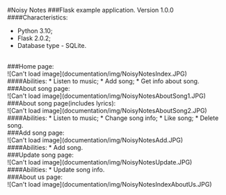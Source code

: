 #Noisy Notes
###Flask example application. Version 1.0.0
####Characteristics:
* Python 3.10;
* Flask 2.0.2;
* Database type - SQLite.
<br>
###Home page:<br>
![Can't load image](documentation/img/NoisyNotesIndex.JPG)<br>
####Abilities:
* Listen to music;
* Add song;
* Get info about song.<br>
###About song page:<br>
![Can't load image](documentation/img/NoisyNotesAboutSong1.JPG)<br>
###About song page(includes lyrics):<br>
![Can't load image](documentation/img/NoisyNotesAboutSong2.JPG)<br>
####Abilities:
* Listen to music;
* Change song info;
* Like song;
* Delete song.<br>
###Add song page:<br>
![Can't load image](documentation/img/NoisyNotesAdd.JPG)<br>
####Abilities:
* Add song.<br>
###Update song page:<br>
![Can't load image](documentation/img/NoisyNotesUpdate.JPG)<br>
####Abilities:
* Update song info.<br>
###About us page:<br>
![Can't load image](documentation/img/NoisyNotesIndexAboutUs.JPG)<br>